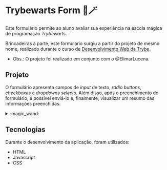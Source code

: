 # Trybewarts Form :european_castle::magic_wand:

Este formulário permite ao aluno avaliar sua experiência na escola mágica de programação *Trybewarts*. 

Brincadeiras à parte, este formulário surgiu a partir do projeto de mesmo nome, realizado durante o curso de [Desenvolvimento Web da Trybe](https://www.betrybe.com/).

* Obs.: O projeto foi realizado em conjunto com o @ElimarLucena.

## Projeto

O formulário apresenta campos de *input* de texto, *radio buttons*, *checkboxes* e *dropdowns selects*. Além disso, após o preenchimento do formulário, é possível enviá-lo e, finalmente, visualizar um resumo das informações preenchidas.

<details>
  <summary>:magic_wand:</summary>

  Teste o login **tryber@teste.com** e senha **123456**.
</details>

## Tecnologias

Durante o desenvolvimento da aplicação, foram utilizados:

* HTML
* Javascript
* CSS